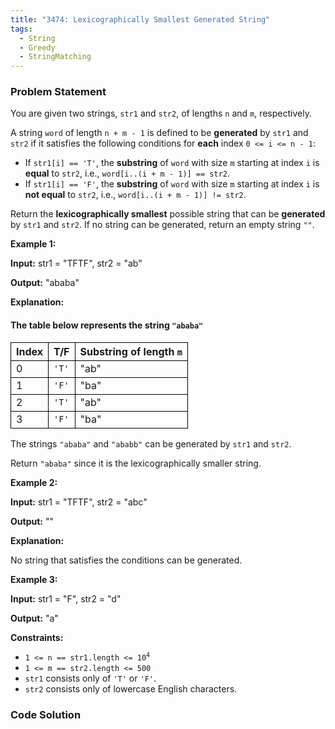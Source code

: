 ```yaml
---
title: "3474: Lexicographically Smallest Generated String"
tags:
  - String
  - Greedy
  - StringMatching
---
```

### Problem Statement

<p>You are given two strings, <code>str1</code> and <code>str2</code>, of lengths <code>n</code> and <code>m</code>, respectively.</p>

<p>A string <code>word</code> of length <code>n + m - 1</code> is defined to be <strong>generated</strong> by <code>str1</code> and <code>str2</code> if it satisfies the following conditions for <strong>each</strong> index <code>0 &lt;= i &lt;= n - 1</code>:</p>

<ul>
	<li>If <code>str1[i] == &#39;T&#39;</code>, the <strong><span data-keyword="substring-nonempty">substring</span></strong> of <code>word</code> with size <code>m</code> starting at index <code>i</code> is <strong>equal</strong> to <code>str2</code>, i.e., <code>word[i..(i + m - 1)] == str2</code>.</li>
	<li>If <code>str1[i] == &#39;F&#39;</code>, the <strong><span data-keyword="substring-nonempty">substring</span></strong> of <code>word</code> with size <code>m</code> starting at index <code>i</code> is <strong>not equal</strong> to <code>str2</code>, i.e., <code>word[i..(i + m - 1)] != str2</code>.</li>
</ul>

<p>Return the <strong><span data-keyword="lexicographically-smaller-string">lexicographically smallest</span></strong> possible string that can be <strong>generated</strong> by <code>str1</code> and <code>str2</code>. If no string can be generated, return an empty string <code>&quot;&quot;</code>.</p>


<p><strong class="example">Example 1:</strong></p>

<div class="example-block">
<p><strong>Input:</strong> <span class="example-io">str1 = &quot;TFTF&quot;, str2 = &quot;ab&quot;</span></p>

<p><strong>Output:</strong> <span class="example-io">&quot;ababa&quot;</span></p>

<p><strong>Explanation:</strong></p>

<h4>The table below represents the string <code>&quot;ababa&quot;</code></h4>

<table>
	<tbody>
		<tr>
			<th style="border: 1px solid black;">Index</th>
			<th style="border: 1px solid black;">T/F</th>
			<th style="border: 1px solid black;">Substring of length <code>m</code></th>
		</tr>
		<tr>
			<td style="border: 1px solid black;">0</td>
			<td style="border: 1px solid black;"><code>&#39;T&#39;</code></td>
			<td style="border: 1px solid black;">&quot;ab&quot;</td>
		</tr>
		<tr>
			<td style="border: 1px solid black;">1</td>
			<td style="border: 1px solid black;"><code>&#39;F&#39;</code></td>
			<td style="border: 1px solid black;">&quot;ba&quot;</td>
		</tr>
		<tr>
			<td style="border: 1px solid black;">2</td>
			<td style="border: 1px solid black;"><code>&#39;T&#39;</code></td>
			<td style="border: 1px solid black;">&quot;ab&quot;</td>
		</tr>
		<tr>
			<td style="border: 1px solid black;">3</td>
			<td style="border: 1px solid black;"><code>&#39;F&#39;</code></td>
			<td style="border: 1px solid black;">&quot;ba&quot;</td>
		</tr>
	</tbody>
</table>

<p>The strings <code>&quot;ababa&quot;</code> and <code>&quot;ababb&quot;</code> can be generated by <code>str1</code> and <code>str2</code>.</p>

<p>Return <code>&quot;ababa&quot;</code> since it is the lexicographically smaller string.</p>
</div>

<p><strong class="example">Example 2:</strong></p>

<div class="example-block">
<p><strong>Input:</strong> <span class="example-io">str1 = &quot;TFTF&quot;, str2 = &quot;abc&quot;</span></p>

<p><strong>Output:</strong> <span class="example-io">&quot;&quot;</span></p>

<p><strong>Explanation:</strong></p>

<p>No string that satisfies the conditions can be generated.</p>
</div>

<p><strong class="example">Example 3:</strong></p>

<div class="example-block">
<p><strong>Input:</strong> <span class="example-io">str1 = &quot;F&quot;, str2 = &quot;d&quot;</span></p>

<p><strong>Output:</strong> <span class="example-io">&quot;a&quot;</span></p>
</div>


<p><strong>Constraints:</strong></p>

<ul>
	<li><code>1 &lt;= n == str1.length &lt;= 10<sup>4</sup></code></li>
	<li><code>1 &lt;= m == str2.length &lt;= 500</code></li>
	<li><code>str1</code> consists only of <code>&#39;T&#39;</code> or <code>&#39;F&#39;</code>.</li>
	<li><code>str2</code> consists only of lowercase English characters.</li>
</ul>


### Code Solution

```python

```
